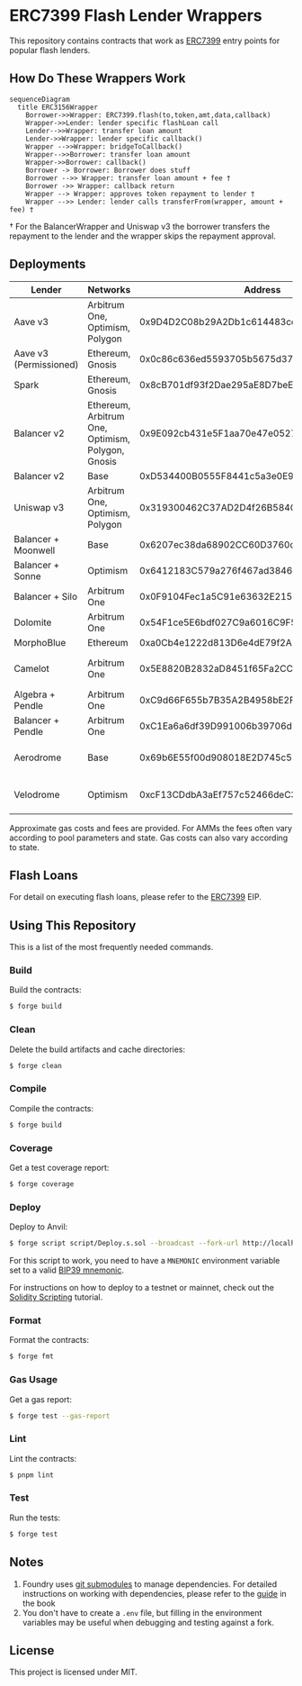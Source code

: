 # ERC7399 Flash Lender Wrappers

This repository contains contracts that work as
[ERC7399](https://github.com/ethereum/EIPs/blob/d072207e24e3cc12b6315909e6a65275a38e1984/EIPS/eip-7399.md) entry points
for popular flash lenders.

## How Do These Wrappers Work

```mermaid
sequenceDiagram
  title ERC3156Wrapper
    Borrower->>Wrapper: ERC7399.flash(to,token,amt,data,callback)
    Wrapper->>Lender: lender specific flashLoan call
    Lender-->>Wrapper: transfer loan amount
    Lender->>Wrapper: lender specific callback()
    Wrapper -->>Wrapper: bridgeToCallback()
    Wrapper-->>Borrower: transfer loan amount
    Wrapper->>Borrower: callback()
    Borrower -> Borrower: Borrower does stuff
    Borrower -->> Wrapper: transfer loan amount + fee †
    Borrower ->> Wrapper: callback return
    Wrapper --> Wrapper: approves token repayment to lender †
    Wrapper -->> Lender: lender calls transferFrom(wrapper, amount + fee) †
```

† For the BalancerWrapper and Uniswap v3 the borrower transfers the repayment to the lender and the wrapper skips the
repayment approval.

## Deployments

| Lender                 | Networks                                          | Address                                    | Gas             | Fees     | Contract                                                      |
| ---------------------- | ------------------------------------------------- | ------------------------------------------ | --------------- | -------- | ------------------------------------------------------------- |
| Aave v3                | Arbitrum One, Optimism, Polygon                   | 0x9D4D2C08b29A2Db1c614483cd8971734BFDCC9F2 | 302483          | 0.05%    | [AaveWrapper](src/aave/AaveWrapper.sol)                       |
| Aave v3 (Permissioned) | Ethereum, Gnosis                                  | 0x0c86c636ed5593705b5675d370c831972C787841 | 299756          | 0        | [AaveWrapper](src/aave/AaveWrapper.sol)                       |
| Spark                  | Ethereum, Gnosis                                  | 0x8cB701df93f2Dae295aE8D7beE5Aa7e4D40CB397 | 302483          | 0        | [AaveWrapper](src/aave/AaveWrapper.sol)                       |
| Balancer v2            | Ethereum, Arbitrum One, Optimism, Polygon, Gnosis | 0x9E092cb431e5F1aa70e47e052773711d2Ba4917E | 183039          | 0        | [BalancerWrapper](src/balancer/BalancerWrapper.sol)           |
| Balancer v2            | Base                                              | 0xD534400B0555F8441c5a3e0E9e585615B54fB2F4 | 183039          | 0        | [BalancerWrapper](src/balancer/BalancerWrapper.sol)           |
| Uniswap v3             | Arbitrum One, Optimism, Polygon                   | 0x319300462C37AD2D4f26B584C2b67De51F51f289 | 184417 - 202711 | Variable | [UniswapV3Wrapper](src/uniswapV3/UniswapV3Wrapper.sol)        |
| Balancer + Moonwell    | Base                                              | 0x6207ec38da68902CC60D3760c9fe3EB64B426207 | 1253325         | 0        | [CompoundWrapper](src/compound/CompoundWrapper.sol)           |
| Balancer + Sonne       | Optimism                                          | 0x6412183C579a276f467ad38468D19CC8f1F2b5cb | 1142829         | 0        | [CompoundWrapper](src/compound/CompoundWrapper.sol)           |
| Balancer + Silo        | Arbitrum One                                      | 0x0F9104Fec1a5C91e63632E215e8F5c57C8f32c77 | 1115741         | 1        | [SiloWrapper](src/silo/SiloWrapper.sol)                       |
| Dolomite               | Arbitrum One                                      | 0x54F1ce5E6bdf027C9a6016C9F52fC5A445b77ed6 | 529843          | 0        | [DolomiteWrapper](src/dolomite/DolomiteWrapper.sol)           |
| MorphoBlue             | Ethereum                                          | 0xa0Cb4e1222d813D6e4dE79f2A7A0B7759209588F | 202128          | 0        | [MorphoBlueWrapper](src/morpho/MorphoBlueWrapper.sol)         |
| Camelot                | Arbitrum One                                      | 0x5E8820B2832aD8451f65Fa2CCe2F3Cef29016D0d | 148686 - 155940 | 0.01%    | [AlgebraWrapper](src/algebra/AlgebraWrapper.sol)              |
| Algebra + Pendle       | Arbitrum One                                      | 0xC9d66F655b7B35A2B4958bE2FB58E472736Bbc47 | 596718          | 0.01%    | [AlgebraPendleWrapper](src/pendle/AlgebraPendleWrapper.sol)   |
| Balancer + Pendle      | Arbitrum One                                      | 0xC1Ea6a6df39D991006b39706db7C51f5A1819da7 | 595448          | 0        | [BalancerPendleWrapper](src/pendle/BalancerPendleWrapper.sol) |
| Aerodrome              | Base                                              | 0x69b6E55f00d908018E2D745c524995bc231D762b | 253829 - 314321 | Variable | [SolidlyWrapper](src/solidly/SolidlyWrapper.sol)              |
| Velodrome              | Optimism                                          | 0xcF13CDdbA3aEf757c52466deC310F221e06238d6 | 253829 - 314321 | Variable | [SolidlyWrapper](src/solidly/SolidlyWrapper.sol)              |

Approximate gas costs and fees are provided. For AMMs the fees often vary according to pool parameters and state. Gas
costs can also vary according to state.

## Flash Loans

For detail on executing flash loans, please refer to the
[ERC7399](https://github.com/ethereum/EIPs/blob/d072207e24e3cc12b6315909e6a65275a38e1984/EIPS/eip-7399.md) EIP.

## Using This Repository

This is a list of the most frequently needed commands.

### Build

Build the contracts:

```sh
$ forge build
```

### Clean

Delete the build artifacts and cache directories:

```sh
$ forge clean
```

### Compile

Compile the contracts:

```sh
$ forge build
```

### Coverage

Get a test coverage report:

```sh
$ forge coverage
```

### Deploy

Deploy to Anvil:

```sh
$ forge script script/Deploy.s.sol --broadcast --fork-url http://localhost:8545
```

For this script to work, you need to have a `MNEMONIC` environment variable set to a valid
[BIP39 mnemonic](https://iancoleman.io/bip39/).

For instructions on how to deploy to a testnet or mainnet, check out the
[Solidity Scripting](https://book.getfoundry.sh/tutorials/solidity-scripting.html) tutorial.

### Format

Format the contracts:

```sh
$ forge fmt
```

### Gas Usage

Get a gas report:

```sh
$ forge test --gas-report
```

### Lint

Lint the contracts:

```sh
$ pnpm lint
```

### Test

Run the tests:

```sh
$ forge test
```

## Notes

1. Foundry uses [git submodules](https://git-scm.com/book/en/v2/Git-Tools-Submodules) to manage dependencies. For
   detailed instructions on working with dependencies, please refer to the
   [guide](https://book.getfoundry.sh/projects/dependencies.html) in the book
2. You don't have to create a `.env` file, but filling in the environment variables may be useful when debugging and
   testing against a fork.

## License

This project is licensed under MIT.
